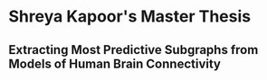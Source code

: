 # Shreya Kapoor's Master Thesis
## Extracting Most Predictive Subgraphs from Models of Human Brain Connectivity
